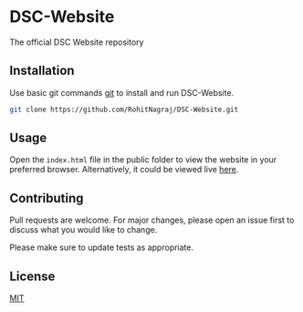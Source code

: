 # DSC-Website

The official DSC Website repository
## Installation

Use basic git commands [git](https://services.github.com/on-demand/downloads/github-git-cheat-sheet.pdf) to install and run DSC-Website.

```bash
git clone https://github.com/RohitNagraj/DSC-Website.git
```

## Usage

Open the ```index.html``` file in the public folder to view the website in your preferred browser. Alternatively, it could be viewed live [here](https://um283efxwbpdq61qxbvzua-on.drv.tw/Website/).
## Contributing
Pull requests are welcome. For major changes, please open an issue first to discuss what you would like to change.

Please make sure to update tests as appropriate.

## License
[MIT](https://choosealicense.com/licenses/mit/)
